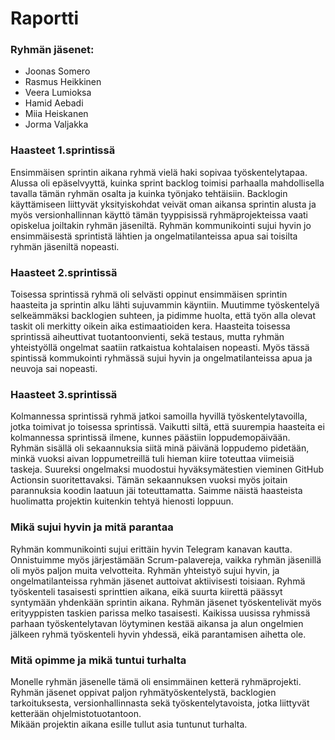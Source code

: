 # Raportti

### Ryhmän jäsenet:

- Joonas Somero
- Rasmus Heikkinen
- Veera Lumioksa
- Hamid Aebadi
- Miia Heiskanen
- Jorma Valjakka

### Haasteet 1.sprintissä

Ensimmäisen sprintin aikana ryhmä vielä haki sopivaa työskentelytapaa. Alussa oli epäselvyyttä, kuinka sprint backlog toimisi parhaalla mahdollisella tavalla tämän ryhmän osalta ja kuinka työnjako tehtäisiin. Backlogin käyttämiseen liittyvät yksityiskohdat veivät oman aikansa sprintin alusta ja myös versionhallinnan käyttö tämän tyyppisissä ryhmäprojekteissa vaati opiskelua joiltakin ryhmän jäseniltä. 
Ryhmän kommunikointi sujui hyvin jo ensimmäisestä sprintistä lähtien ja ongelmatilanteissa apua sai toisilta ryhmän jäseniltä nopeasti. 

### Haasteet 2.sprintissä

Toisessa sprintissä ryhmä oli selvästi oppinut ensimmäisen sprintin haasteita ja sprintin alku lähti sujuvammin käyntiin. Muutimme työskentelyä selkeämmäksi backlogien suhteen, ja pidimme huolta, että työn alla olevat taskit oli merkitty oikein aika estimaatioiden kera. 
Haasteita toisessa sprintissä aiheuttivat tuotantoonvienti, sekä testaus, mutta ryhmän yhteistyöllä ongelmat saatiin ratkaistua kohtalaisen nopeasti. 
Myös tässä spintissä kommukointi ryhmässä sujui hyvin ja ongelmatilanteissa apua ja neuvoja sai nopeasti. 

### Haasteet 3.sprintissä

Kolmannessa sprintissä ryhmä jatkoi samoilla hyvillä työskentelytavoilla, jotka toimivat jo toisessa sprintissä. Vaikutti siltä, että suurempia haasteita ei kolmannessa sprintissä ilmene, kunnes päästiin loppudemopäivään. Ryhmän sisällä oli sekaannuksia siitä minä päivänä loppudemo pidetään, minkä vuoksi aivan loppumetreillä tuli hieman kiire toteuttaa viimeisiä taskeja. Suureksi ongelmaksi muodostui hyväksymätestien vieminen GitHub Actionsin suoritettavaksi. Tämän sekaannuksen vuoksi myös joitain parannuksia koodin laatuun jäi toteuttamatta. Saimme näistä haasteista huolimatta projektin kuitenkin tehtyä hienosti loppuun.

### Mikä sujui hyvin ja mitä parantaa

Ryhmän kommunikointi sujui erittäin hyvin Telegram kanavan kautta. Onnistuimme myös järjestämään Scrum-palavereja, vaikka ryhmän jäsenillä oli myös paljon muita velvotteita. Ryhmän yhteistyö sujui hyvin, ja ongelmatilanteissa ryhmän jäsenet auttoivat aktiivisesti toisiaan. Ryhmä työskenteli tasaisesti sprinttien aikana, eikä suurta kiirettä päässyt syntymään yhdenkään sprintin aikana. Ryhmän jäsenet työskentelivät myös erityyppisten taskien parissa melko tasaisesti.
Kaikissa uusissa ryhmissä parhaan työskentelytavan löytyminen kestää aikansa ja alun ongelmien jälkeen ryhmä työskenteli hyvin yhdessä, eikä parantamisen aihetta ole.   

### Mitä opimme ja mikä tuntui turhalta

Monelle ryhmän jäsenelle tämä oli ensimmäinen ketterä ryhmäprojekti. Ryhmän jäsenet oppivat paljon ryhmätyöskentelystä, backlogien tarkoituksesta, versionhallinnasta sekä työskentelytavoista, jotka liittyvät ketterään ohjelmistotuotantoon.  
Mikään projektin aikana esille tullut asia tuntunut turhalta. 

